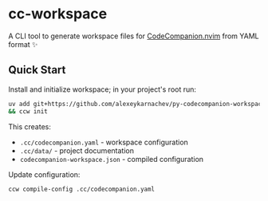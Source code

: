 # cc-workspace

A CLI tool to generate workspace files for [CodeCompanion.nvim](https://github.com/olimorris/codecompanion.nvim) from YAML format ✨

## Quick Start

Install and initialize workspace; in your project's root run:

```bash
uv add git+https://github.com/alexeykarnachev/py-codecompanion-workspace
&& ccw init
```

This creates:
- `.cc/codecompanion.yaml` - workspace configuration
- `.cc/data/` - project documentation
- `codecompanion-workspace.json` - compiled configuration

Update configuration:
```bash
ccw compile-config .cc/codecompanion.yaml
```

